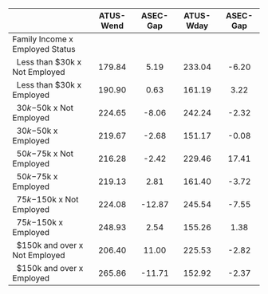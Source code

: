 
|                      |    ATUS-Wend |     ASEC-Gap |    ATUS-Wday |     ASEC-Gap |
| -------------------- | :----------: | :----------: | :----------: | :----------: |
| Family Income x Employed Status |              |              |              |              |
| &nbsp;&nbsp;Less than $30k x Not Employed |       179.84 |         5.19 |       233.04 |        -6.20 |
| &nbsp;&nbsp;Less than $30k x Employed |       190.90 |         0.63 |       161.19 |         3.22 |
| &nbsp;&nbsp;$30k-$50k x Not Employed |       224.65 |        -8.06 |       242.24 |        -2.32 |
| &nbsp;&nbsp;$30k-$50k x Employed |       219.67 |        -2.68 |       151.17 |        -0.08 |
| &nbsp;&nbsp;$50k-$75k x Not Employed |       216.28 |        -2.42 |       229.46 |        17.41 |
| &nbsp;&nbsp;$50k-$75k x Employed |       219.13 |         2.81 |       161.40 |        -3.72 |
| &nbsp;&nbsp;$75k-$150k x Not Employed |       224.08 |       -12.87 |       245.54 |        -7.55 |
| &nbsp;&nbsp;$75k-$150k x Employed |       248.93 |         2.54 |       155.26 |         1.38 |
| &nbsp;&nbsp;$150k and over x Not Employed |       206.40 |        11.00 |       225.53 |        -2.82 |
| &nbsp;&nbsp;$150k and over x Employed |       265.86 |       -11.71 |       152.92 |        -2.37 |

